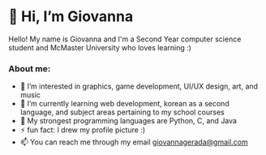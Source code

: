 # 👋 Hi, I’m Giovanna

Hello! My name is Giovanna and I'm a Second Year computer science student and McMaster University who loves learning :)

### About me:
- 👀 I’m interested in graphics, game development, UI/UX design, art, and music
- 🌱 I’m currently learning web development, korean as a second language, and subject areas pertaining to my school courses
- 💪 My strongest programming languages are Python, C, and Java
- ⚡ fun fact: I drew my profile picture :)
- 📫 You can reach me through my email [giovannagerada@gmail.com](mailto:giovannagerada@gmail.com)
<!---
giovannager/giovannager is a ✨ special ✨ repository because its `README.md` (this file) appears on your GitHub profile.
You can click the Preview link to take a look at your changes.
--->
